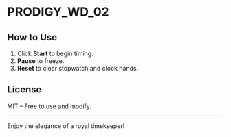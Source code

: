 # PRODIGY_WD_02


## How to Use

1. Click **Start** to begin timing.
2. **Pause** to freeze.
3. **Reset** to clear stopwatch and clock hands.

## License

MIT – Free to use and modify.

---

Enjoy the elegance of a royal timekeeper!
